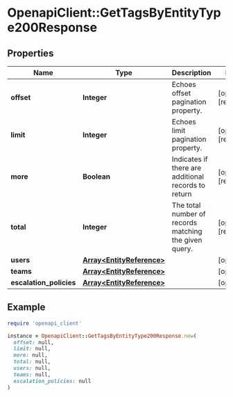 # OpenapiClient::GetTagsByEntityType200Response

## Properties

| Name | Type | Description | Notes |
| ---- | ---- | ----------- | ----- |
| **offset** | **Integer** | Echoes offset pagination property. | [optional][readonly] |
| **limit** | **Integer** | Echoes limit pagination property. | [optional][readonly] |
| **more** | **Boolean** | Indicates if there are additional records to return | [optional][readonly] |
| **total** | **Integer** | The total number of records matching the given query. | [optional][readonly] |
| **users** | [**Array&lt;EntityReference&gt;**](EntityReference.md) |  | [optional] |
| **teams** | [**Array&lt;EntityReference&gt;**](EntityReference.md) |  | [optional] |
| **escalation_policies** | [**Array&lt;EntityReference&gt;**](EntityReference.md) |  | [optional] |

## Example

```ruby
require 'openapi_client'

instance = OpenapiClient::GetTagsByEntityType200Response.new(
  offset: null,
  limit: null,
  more: null,
  total: null,
  users: null,
  teams: null,
  escalation_policies: null
)
```

